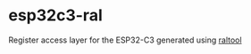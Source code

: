 # esp32c3-ral

Register access layer for the ESP32-C3 generated using [raltool](https://github.com/imxrt-rs/imxrt-ral/tree/master/raltool)
